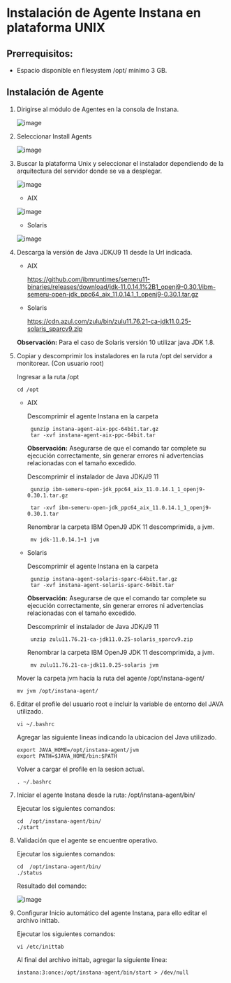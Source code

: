 # Instalación de Agente Instana en plataforma UNIX

## Prerrequisitos:

- Espacio disponible en filesystem /opt/ mínimo 3 GB.

## Instalación de Agente

1. Dirigirse al módulo de Agentes en la consola de Instana.

   ![image](https://github.com/juan-conde-21/Instalacion-Agente-Instana/assets/13276404/14ac8ed5-4346-4256-9c01-0eb3f7d33a5c)

2. Seleccionar Install Agents

   ![image](https://github.com/juan-conde-21/Instalacion-Agente-Instana/assets/13276404/6acee1fb-f4ed-4427-9282-310c2d7ab8be)

3. Buscar la plataforma Unix y seleccionar el instalador dependiendo de la arquitectura del servidor donde se va a desplegar.

   ![image](https://github.com/juan-conde-21/Instalacion-Agente-Instana/assets/13276404/db7015f0-fddc-49a3-983d-cb7c8c9582d0)

   - AIX

   ![image](https://github.com/juan-conde-21/Instalacion-Agente-Instana/assets/13276404/a6aff306-bc97-49fc-9f06-fe0daa01f4b8)

   - Solaris

   ![image](https://github.com/user-attachments/assets/b15efa6c-30c0-4fb5-937d-adffc0a61b7b)


4. Descarga la versión de Java JDK/J9 11 desde la Url indicada.

   - AIX

     https://github.com/ibmruntimes/semeru11-binaries/releases/download/jdk-11.0.14.1%2B1_openj9-0.30.1/ibm-semeru-open-jdk_ppc64_aix_11.0.14.1_1_openj9-0.30.1.tar.gz

   - Solaris

     https://cdn.azul.com/zulu/bin/zulu11.76.21-ca-jdk11.0.25-solaris_sparcv9.zip

   **Observación:** Para el caso de Solaris versión 10 utilizar java JDK 1.8.

5. Copiar y descomprimir los instaladores en la ruta /opt del servidor a monitorear. (Con usuario root)

   Ingresar a la ruta /opt

       cd /opt

   - AIX

      Descomprimir el agente Instana en la carpeta
   
          gunzip instana-agent-aix-ppc-64bit.tar.gz
          tar -xvf instana-agent-aix-ppc-64bit.tar

      **Observación:** Asegurarse de que el comando tar complete su ejecución correctamente, sin generar errores ni advertencias relacionadas con el tamaño excedido.
   
      Descomprimir el instalador de Java JDK/J9 11
   
          gunzip ibm-semeru-open-jdk_ppc64_aix_11.0.14.1_1_openj9-0.30.1.tar.gz
   
          tar -xvf ibm-semeru-open-jdk_ppc64_aix_11.0.14.1_1_openj9-0.30.1.tar
   
      Renombrar la carpeta IBM OpenJ9 JDK 11 descomprimida, a jvm.
   
          mv jdk-11.0.14.1+1 jvm

   - Solaris

      Descomprimir el agente Instana en la carpeta
   
          gunzip instana-agent-solaris-sparc-64bit.tar.gz
          tar -xvf instana-agent-solaris-sparc-64bit.tar

      **Observación:** Asegurarse de que el comando tar complete su ejecución correctamente, sin generar errores ni advertencias relacionadas con el tamaño excedido.
   
      Descomprimir el instalador de Java JDK/J9 11
   
          unzip zulu11.76.21-ca-jdk11.0.25-solaris_sparcv9.zip
   
      Renombrar la carpeta IBM OpenJ9 JDK 11 descomprimida, a jvm.
   
          mv zulu11.76.21-ca-jdk11.0.25-solaris jvm


   Mover la carpeta jvm hacia la ruta del agente /opt/instana-agent/

       mv jvm /opt/instana-agent/ 


6. Editar el profile del usuario root e incluir la variable de entorno del JAVA utilizado.

       vi ~/.bashrc

   Agregar las siguiente lineas indicando la ubicacion del Java utilizado.

       export JAVA_HOME=/opt/instana-agent/jvm
       export PATH=$JAVA_HOME/bin:$PATH

   Volver a cargar el profile en la sesion actual.

       . ~/.bashrc
   
7. Iniciar el agente Instana desde la ruta:  /opt/instana-agent/bin/

   Ejecutar los siguientes comandos:
   
       cd  /opt/instana-agent/bin/
       ./start
          
8. Validación que el agente se encuentre operativo.

   Ejecutar los siguientes comandos:
   
       cd  /opt/instana-agent/bin/
       ./status

   Resultado del comando:

      ![image](https://github.com/juan-conde-21/Instalacion-Agente-Instana/assets/13276404/cbf816d0-f884-44ce-8e27-47f70cdee6f3)


9. Configurar Inicio automático del agente Instana, para ello editar el archivo inittab.

   Ejecutar los siguientes comandos:

       vi /etc/inittab
         
   Al final del archivo inittab, agregar la siguiente línea:

       instana:3:once:/opt/instana-agent/bin/start > /dev/null



   
